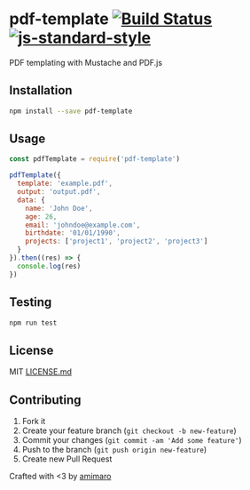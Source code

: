 # pdf-template [![Build Status](https://secure.travis-ci.org/amimaro/pdf-template.svg?branch=master)](https://travis-ci.org/amimaro/pdf-template) [![js-standard-style](https://img.shields.io/badge/code%20style-standard-brightgreen.svg?style=flat)](https://github.com/feross/standard)

PDF templating with Mustache and PDF.js

## Installation

```bash
npm install --save pdf-template
```

## Usage

```javascript
const pdfTemplate = require('pdf-template')

pdfTemplate({
  template: 'example.pdf',
  output: 'output.pdf',
  data: {
    name: 'John Doe',
    age: 26,
    email: 'johndoe@example.com',
    birthdate: '01/01/1990',
    projects: ['project1', 'project2', 'project3']
  }
}).then((res) => {
  console.log(res)
})
```

## Testing

```bash
npm run test
```

## License

MIT [LICENSE.md](LICENSE.md)

## Contributing

1. Fork it
2. Create your feature branch (`git checkout -b new-feature`)
3. Commit your changes (`git commit -am 'Add some feature'`)
4. Push to the branch (`git push origin new-feature`)
5. Create new Pull Request

Crafted with <3 by [amimaro](https://github.com/amimaro)
